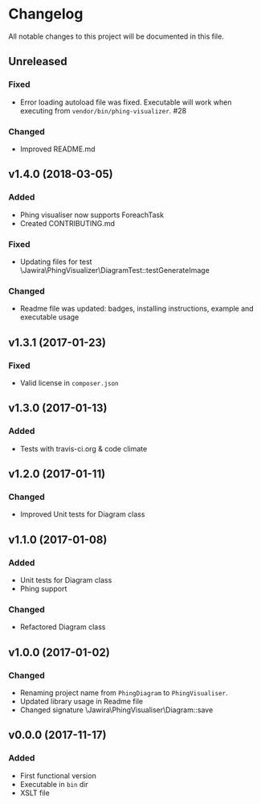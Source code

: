 Changelog
=========

All notable changes to this project will be documented in this file.

<!---
Types of changes

### Added
    for new features.
### Changed
    for changes in existing functionality.
### Deprecated
    for soon-to-be removed features.
### Removed
    for now removed features.
### Fixed
    for any bug fixes.
### Security
    in case of vulnerabilities.
-->

Unreleased
----------

### Fixed

* Error loading autoload file was fixed. Executable will work when executing 
from `vendor/bin/phing-visualizer`. #28

### Changed

* Improved README.md

v1.4.0 (2018-03-05)
-------------------

### Added

* Phing visualiser now supports ForeachTask
* Created CONTRIBUTING.md 

### Fixed

* Updating files for test \Jawira\PhingVisualizer\DiagramTest::testGenerateImage

### Changed

* Readme file was updated: badges, installing instructions, example and 
executable usage

v1.3.1 (2017-01-23)
-------------------

### Fixed

* Valid license in `composer.json`  

v1.3.0 (2017-01-13)
-------------------

### Added

* Tests with travis-ci.org & code climate


v1.2.0 (2017-01-11)
-------------------

### Changed

* Improved Unit tests for Diagram class


v1.1.0 (2017-01-08)
-------------------

### Added

* Unit tests for Diagram class
* Phing support

### Changed

* Refactored Diagram class


v1.0.0 (2017-01-02)
-------------------

### Changed

* Renaming project name from `PhingDiagram` to `PhingVisualiser`.
* Updated library usage in Readme file
* Changed signature \Jawira\PhingVisualiser\Diagram::save


v0.0.0 (2017-11-17)
-------------------

### Added

* First functional version
* Executable in `bin` dir
* XSLT file
